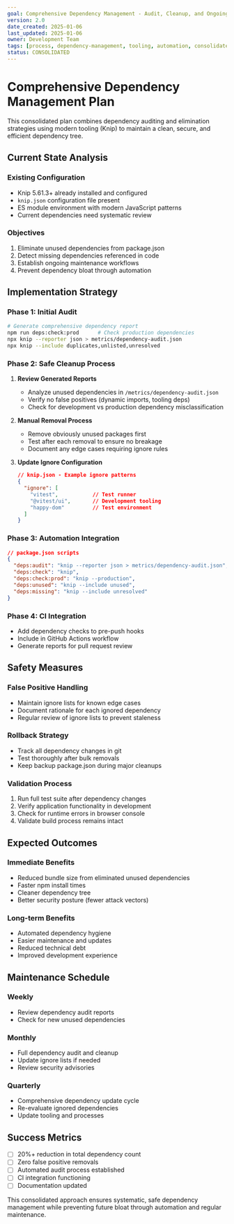 ```yaml
---
goal: Comprehensive Dependency Management - Audit, Cleanup, and Ongoing Maintenance
version: 2.0
date_created: 2025-01-06
last_updated: 2025-01-06
owner: Development Team
tags: [process, dependency-management, tooling, automation, consolidated]
status: CONSOLIDATED
---
```


# Comprehensive Dependency Management Plan

This consolidated plan combines dependency auditing and elimination strategies using modern tooling (Knip) to maintain a clean, secure, and efficient dependency tree.

## Current State Analysis

### Existing Configuration
- Knip 5.61.3+ already installed and configured
- `knip.json` configuration file present
- ES module environment with modern JavaScript patterns
- Current dependencies need systematic review

### Objectives
1. Eliminate unused dependencies from package.json
2. Detect missing dependencies referenced in code
3. Establish ongoing maintenance workflows
4. Prevent dependency bloat through automation

## Implementation Strategy

### Phase 1: Initial Audit
```bash
# Generate comprehensive dependency report
npm run deps:check:prod      # Check production dependencies
npx knip --reporter json > metrics/dependency-audit.json
npx knip --include duplicates,unlisted,unresolved
```

### Phase 2: Safe Cleanup Process
1. **Review Generated Reports**
   - Analyze unused dependencies in `/metrics/dependency-audit.json`
   - Verify no false positives (dynamic imports, tooling deps)
   - Check for development vs production dependency misclassification

2. **Manual Removal Process**
   - Remove obviously unused packages first
   - Test after each removal to ensure no breakage
   - Document any edge cases requiring ignore rules

3. **Update Ignore Configuration**
   ```json
   // knip.json - Example ignore patterns
   {
     "ignore": [
       "vitest",           // Test runner
       "@vitest/ui",       // Development tooling
       "happy-dom"         // Test environment
     ]
   }
   ```

### Phase 3: Automation Integration
```json
// package.json scripts
{
  "deps:audit": "knip --reporter json > metrics/dependency-audit.json",
  "deps:check": "knip",
  "deps:check:prod": "knip --production",
  "deps:unused": "knip --include unused",
  "deps:missing": "knip --include unresolved"
}
```

### Phase 4: CI Integration
- Add dependency checks to pre-push hooks
- Include in GitHub Actions workflow
- Generate reports for pull request review

## Safety Measures

### False Positive Handling
- Maintain ignore lists for known edge cases
- Document rationale for each ignored dependency
- Regular review of ignore lists to prevent staleness

### Rollback Strategy
- Track all dependency changes in git
- Test thoroughly after bulk removals
- Keep backup package.json during major cleanups

### Validation Process
1. Run full test suite after dependency changes
2. Verify application functionality in development
3. Check for runtime errors in browser console
4. Validate build process remains intact

## Expected Outcomes

### Immediate Benefits
- Reduced bundle size from eliminated unused dependencies
- Faster npm install times
- Cleaner dependency tree
- Better security posture (fewer attack vectors)

### Long-term Benefits
- Automated dependency hygiene
- Easier maintenance and updates
- Reduced technical debt
- Improved development experience

## Maintenance Schedule

### Weekly
- Review dependency audit reports
- Check for new unused dependencies

### Monthly  
- Full dependency audit and cleanup
- Update ignore lists if needed
- Review security advisories

### Quarterly
- Comprehensive dependency update cycle
- Re-evaluate ignored dependencies
- Update tooling and processes

## Success Metrics

- [ ] 20%+ reduction in total dependency count
- [ ] Zero false positive removals
- [ ] Automated audit process established
- [ ] CI integration functioning
- [ ] Documentation updated

This consolidated approach ensures systematic, safe dependency management while preventing future bloat through automation and regular maintenance.
